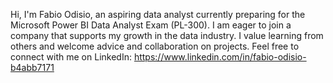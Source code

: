 Hi, I'm Fabio Odisio, an aspiring data analyst currently preparing for the Microsoft Power BI Data Analyst Exam (PL-300). 
I am eager to join a company that supports my growth in the data industry. 
I value learning from others and welcome advice and collaboration on projects. 
Feel free to connect with me on LinkedIn: https://www.linkedin.com/in/fabio-odisio-b4abb7171

<!---
fabioodisio/fabioodisio is a ✨ special ✨ repository because its `README.md` (this file) appears on your GitHub profile.
You can click the Preview link to take a look at your changes.
--->
